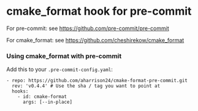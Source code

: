 cmake_format hook for pre-commit
================================

For pre-commit: see https://github.com/pre-commit/pre-commit

For cmake_format: see https://github.com/cheshirekow/cmake_format


### Using cmake_format with pre-commit

Add this to your `.pre-commit-config.yaml`:

    - repo: https://github.com/aharrison24/cmake-format-pre-commit.git
      rev: 'v0.4.4' # Use the sha / tag you want to point at
      hooks:
        - id: cmake-format
          args: [--in-place]
